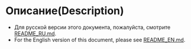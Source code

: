 # Описание(Description)

- Для русской версии этого документа, пожалуйста, смотрите [README_RU.md](README_RU.md).
- For the English version of this document, please see [README_EN.md](README_EN.md).

